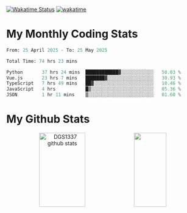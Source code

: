 [![Wakatime Status](https://github.com/noopurphalak/noopurphalak/workflows/wakatime-status-update/badge.svg)](https://github.com/noopurphalak/noopurphalak/actions/workflows/main.yml)
[![wakatime](https://wakatime.com/badge/user/80ace140-ef40-4fdd-b8ed-f3be3d2e1aea.svg)](https://wakatime.com/@80ace140-ef40-4fdd-b8ed-f3be3d2e1aea)

# My Monthly Coding Stats

<!--START_SECTION:waka-->

```python
From: 25 April 2025 - To: 25 May 2025

Total Time: 74 hrs 23 mins

Python       37 hrs 24 mins  ████████████▓░░░░░░░░░░░░   50.03 %
Vue.js       23 hrs 7 mins   ███████▓░░░░░░░░░░░░░░░░░   30.93 %
TypeScript   7 hrs 49 mins   ██▓░░░░░░░░░░░░░░░░░░░░░░   10.46 %
JavaScript   4 hrs           █▒░░░░░░░░░░░░░░░░░░░░░░░   05.36 %
JSON         1 hr 11 mins    ▒░░░░░░░░░░░░░░░░░░░░░░░░   01.60 %
```

<!--END_SECTION:waka-->

# My Github Stats
<div style="text-align: center;">
  <img width="49%" height="195px" src="https://github-readme-stats-sigma-five.vercel.app/api?username=noopurphalak&show_icons=true&count_private=true&hide_border=true&title_color=00FFFF&icon_color=00FFFF&text_color=00FFFF&bg_color=0d1117" alt="DGS1337 github stats" />
  <img width="41%" height="195px" src="https://github-readme-stats-sigma-five.vercel.app/api/top-langs/?username=noopurphalak&layout=compact&hide_border=true&title_color=00FFFF&text_color=00FFFF&bg_color=0d1117" />
</div>
